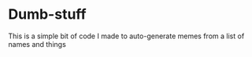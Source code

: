 # Dumb-stuff

This is a simple bit of code I made to auto-generate memes from a list of names and things
